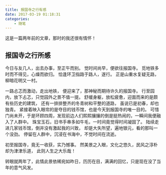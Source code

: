 ```yaml
---
title: 报国寺之行有感
date: 2017-03-19 01:18:31
categories:
    - 随笔
---
```


这是一篇两年前的文章，那时的我还很有情怀！


## 报国寺之行所感

今日与友几人，出去办事，至正午而别。
觉时间尚早，便欲往报国寺。
觅地铁多时而不得见，心燥而欲归。
恰逢环卫指路于路人，遂行。
正是山重水复疑无路，柳暗花明又一村。


一路忐忑而激动，走出地铁，
便迎来了，那神秘而期待许久的报国寺。
行至园内，放下忐忑，只觉园外之景不值一提。
舒缓身躯，放松疲惫，迎面而来的是颇有些历史的建筑，
还有一排排整齐的冬青树和平整的道路，
虽说已是初春，却也独青。
紧接着映入眼帘的是夺目的钱币馆，也是今天到报国寺的唯一目的。
可惜门尚未开，于是环顾四周，发现前边人们熙熙攘攘的倒是挺热闹的，一瞬间我便融入了人群中。
珠宝玉石，旧书手串多如牛毛，一时间竟觉得时间凝固了。
陆续走进几家钱币馆，倒并没有激起我的兴致，
却是大失所望，遍地银元，看的那叫一个没劲。
停留在人群中，沉浸在书海中，不觉时间在流逝。

初至报国寺，竟无一收获，实乃憾事。
然美景之入眼，文化之悠久，民风之淳朴却为津津乐道，
此则人生之大乐哉！

转眼就两年了，此情此景依稀宛如昨日，历历在目，满满的回忆，只是现在没了当年的意气风发。
